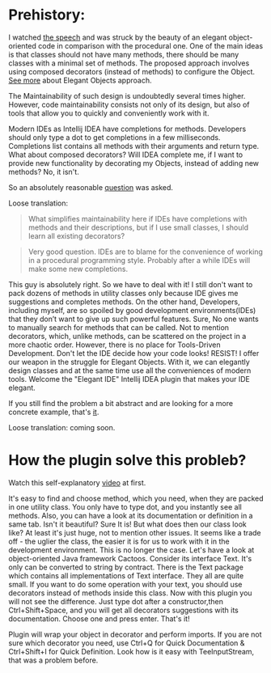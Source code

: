 # Prehistory:
I watched [the speech](https://youtu.be/75U9eefFYoU) 
and was struck by the beauty of an elegant object-
oriented code in comparison with the procedural one.
One of the main ideas is that classes should not have many methods,
there should be many classes with a minimal set of methods.
The proposed approach involves using composed decorators
(instead of methods) to configure the Object. 
[See more](https://www.elegantobjects.org/) about Elegant Objects approach.

The Maintainability of such design is undoubtedly several times higher.
However, code maintainability consists not only of its design, 
but also of tools that allow you to quickly and conveniently work with it.

Modern IDEs as Intellij IDEA have completions for methods.
Developers should only type a dot to get completions in a few milliseconds. 
Completions list contains all methods with their arguments and return type.
What about composed decorators? 
Will IDEA complete me, if I want to provide new functionality 
by decorating my Objects, instead of adding new methods?
No, it isn't.
 
So an absolutely reasonable [question](https://youtu.be/75U9eefFYoU?t=2498) was asked.

Loose translation:
 
> What simplifies maintainability here if IDEs have completions
with methods and their descriptions, 
but if I use small classes, I should learn all existing decorators?

> Very good question. IDEs are to blame
for the convenience of working in a procedural programming style. 
Probably after a while IDEs will make some new completions.

This guy is absolutely right. So we have to deal with it!
I still don't want to pack dozens of methods 
in utility classes only because IDE gives me suggestions and completes methods.
On the other hand, Developers, including myself, 
are so spoiled by good development environments(IDEs)
that they don’t want to give up such powerful features.
Sure, No one wants to manually search for methods that can be called.
Not to mention decorators, which, unlike methods,
can be scattered on the project in a more chaotic order.
However, there is no place for Tools-Driven Development.
Don't let the IDE decide how your code looks! RESIST!
I offer our weapon in the struggle for Elegant Objects.
With it, we can elegantly design classes and at the same time
use all the conveniences of modern tools.
Welcome the "Elegant IDE" Intellij IDEA plugin that makes your IDE elegant.

If you still find the problem a bit abstract and are looking for a 
more concrete example, that's [it](https://youtu.be/LPLqLaSwSsI?t=6739).

Loose translation: coming soon.

# How the plugin solve this probleb?

Watch this self-explanatory [video](https://youtu.be/ZPHrfJN6f9Q) at first.

It's easy to find and choose method, which you need,
when they are packed in one utility class.
You only have to type dot, and you instantly see all methods.
Also, you can have a look at its documentation or definition in a same tab.
Isn't it beautiful?  Sure It is! But what does then our class look like?
At least it's just huge, not to mention other issues.
It seems like a trade off - the uglier the class, the easier it is for us 
to work with it in the development environment.
This is no longer the case. Let's have a look at object-oriented Java framework Cactoos.
Consider its interface Text. It's only can be converted to string by contract.
There is the Text package which contains all implementations of Text interface.
They all are quite small. If you want to do some operation with your text,
you should use decorators instead of methods inside this class. 
Now with this plugin you will not see the difference. 
Just type dot after a constructor,then Ctrl+Shift+Space, and you will get all decorators suggestions 
with its documentation.
Choose one and press enter. That's it!

Plugin will wrap your object in decorator and perform imports.
If you are not sure which decorator you need,
use Ctrl+Q for Quick Documentation & Ctrl+Shift+I for Quick Definition.
Look how is it easy with TeeInputStream, that was a problem before.